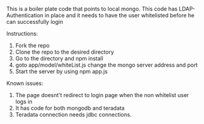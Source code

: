 


This is a boiler plate code that points to local mongo.
This code has LDAP-Authentication in place and it needs to have the user whitelisted before he can successfully login

Instructions:

1. Fork the repo
2. Clone the repo to the desired directory
3. Go to the directory and npm install
4. goto app/model/whiteList.js change the mongo server address and port
5. Start the server by using npm app.js


Known issues:
1. The page doesnt't redirect to login page when the non whitelist user logs in
2. It has code for both mongodb and teradata
3. Teradata connection needs jdbc connections.
